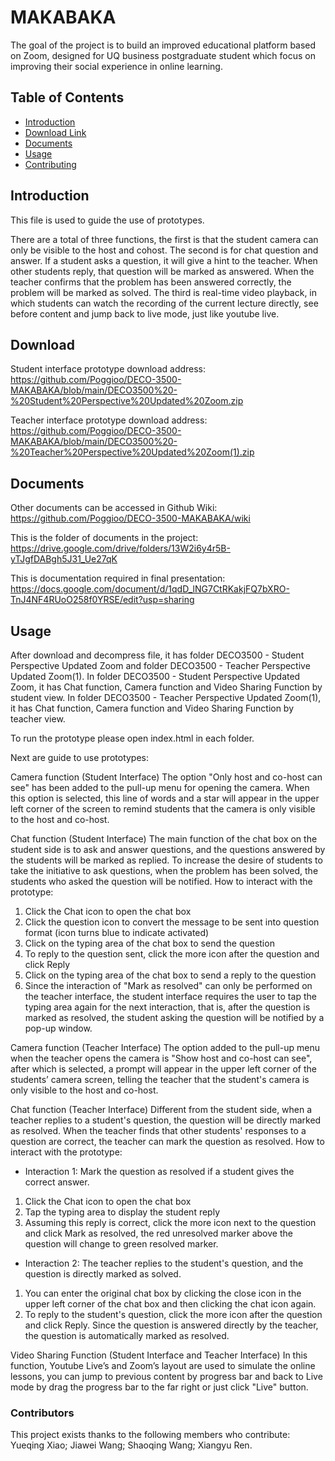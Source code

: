 # MAKABAKA

The goal of the project is to build an improved educational platform based on Zoom, designed for UQ business postgraduate student which focus on improving their social experience in online learning.

## Table of Contents

- [Introduction](#introduction)
- [Download Link](#download)
- [Documents](#document)
- [Usage](#usage)
- [Contributing](#contributing)


## Introduction

This file is used to guide the use of prototypes.

There are a total of three functions, the first is that the student camera can only be visible to the host and cohost.
The second is for chat question and answer. If a student asks a question, it will give a hint to the teacher. When other students reply, that question will be marked as answered. 
When the teacher confirms that the problem has been answered correctly, the problem will be marked as solved.
The third is real-time video playback, in which students can watch the recording of the current lecture directly, see before content and jump back to live mode, just like youtube live.


## Download

Student interface prototype download address: 
https://github.com/Poggioo/DECO-3500-MAKABAKA/blob/main/DECO3500%20-%20Student%20Perspective%20Updated%20Zoom.zip

Teacher interface prototype download address: 
https://github.com/Poggioo/DECO-3500-MAKABAKA/blob/main/DECO3500%20-%20Teacher%20Perspective%20Updated%20Zoom(1).zip


## Documents

Other documents can be accessed in Github Wiki:
https://github.com/Poggioo/DECO-3500-MAKABAKA/wiki

This is the folder of documents in the project:
https://drive.google.com/drive/folders/13W2i6y4r5B-yTJgfDABgh5J31_Ue27qK

This is documentation required in final presentation:
https://docs.google.com/document/d/1qdD_lNG7CtRKakjFQ7bXRO-TnJ4NF4RUoO258f0YRSE/edit?usp=sharing


## Usage

After download and decompress file, it has folder DECO3500 - Student Perspective Updated Zoom and folder DECO3500 - Teacher Perspective Updated Zoom(1).
In folder DECO3500 - Student Perspective Updated Zoom, it has Chat function, Camera function and Video Sharing Function by student view. 
In folder DECO3500 - Teacher Perspective Updated Zoom(1), it has Chat function, Camera function and Video Sharing Function by teacher view.

To run the prototype please open index.html in each folder.

Next are guide to use prototypes:

Camera function (Student Interface)
The option "Only host and co-host can see" has been added to the pull-up menu for opening the camera. 
When this option is selected, this line of words and a star will appear in the upper left corner of the screen to remind students that the camera is only visible to the host and co-host. 

Chat function (Student Interface)
The main function of the chat box on the student side is to ask and answer questions, and the questions answered by the students will be marked as replied. 
To increase the desire of students to take the initiative to ask questions, when the problem has been solved, the students who asked the question will be notified.
How to interact with the prototype:
1. Click the Chat icon to open the chat box
2. Click the question icon to convert the message to be sent into question format (icon turns blue to indicate activated)
3. Click on the typing area of ​​the chat box to send the question
4. To reply to the question sent, click the more icon after the question and click Reply
5. Click on the typing area of ​​the chat box to send a reply to the question
6. Since the interaction of "Mark as resolved" can only be performed on the teacher interface, the student interface requires the user to tap the typing area again for the next interaction, that is, after the question is marked as resolved, the student asking the question will be notified by a pop-up window.

Camera function (Teacher Interface)
The option added to the pull-up menu when the teacher opens the camera is "Show host and co-host can see", after which is selected, a prompt will appear in the upper left corner 
of the students’ camera screen, telling the teacher that the student's camera is only visible to the host and co-host.

Chat function (Teacher Interface)
Different from the student side, when a teacher replies to a student's question, the question will be directly marked as resolved.
When the teacher finds that other students' responses to a question are correct, the teacher can mark the question as resolved.
How to interact with the prototype:
- Interaction 1: Mark the question as resolved if a student gives the correct answer.
1. Click the Chat icon to open the chat box
2. Tap the typing area to display the student reply
3. Assuming this reply is correct, click the more icon next to the question and click Mark as resolved, the red unresolved marker above the question will change to green resolved marker.
- Interaction 2: The teacher replies to the student's question, and the question is directly marked as solved.
1. You can enter the original chat box by clicking the close icon in the upper left corner of the chat box and then clicking the chat icon again.
2. To reply to the student's question, click the more icon after the question and click Reply. Since the question is answered directly by the teacher, the question is automatically marked as resolved.

Video Sharing Function (Student Interface and Teacher Interface)
In this function, Youtube Live’s and Zoom’s layout are used to simulate the online lessons, you can jump to previous content by progress bar and back to Live mode by drag the 
progress bar to the far right or just click "Live" button.


### Contributors

This project exists thanks to the following members who contribute:
Yueqing Xiao; Jiawei Wang; Shaoqing Wang; Xiangyu Ren.
